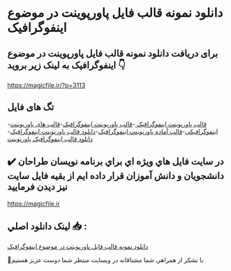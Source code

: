 # دانلود نمونه قالب فایل پاورپوینت در موضوع اینفوگرافیک

## برای دریافت دانلود نمونه قالب فایل پاورپوینت در موضوع اینفوگرافیک به لینک زیر بروید 👇

https://magicfile.ir/?p=3113

## تگ های فایل

-[قالب پاورپوینت اینفوگرافیک ](https://magicfile.ir/product/%d9%86%d9%85%d9%88%d9%86%d9%87-%d9%82%d8%a7%d9%84%d8%a8-%d9%81%d8%a7%db%8c%d9%84-%d9%be%d8%a7%d9%88%d8%b1%d9%be%d9%88%db%8c%d9%86%d8%aa-%d8%af%d8%b1-%d9%85%d9%88%d8%b6%d9%88%d8%b9-%d8%a7%db%8c%d9%86%d9%81%d9%88%da%af%d8%b1%d8%a7%d9%81%db%8c%da%a9/)-[قالب پاورپوینت اینفوگرافیک](https://magicfile.ir/product/%d9%86%d9%85%d9%88%d9%86%d9%87-%d9%82%d8%a7%d9%84%d8%a8-%d9%81%d8%a7%db%8c%d9%84-%d9%be%d8%a7%d9%88%d8%b1%d9%be%d9%88%db%8c%d9%86%d8%aa-%d8%af%d8%b1-%d9%85%d9%88%d8%b6%d9%88%d8%b9-%d8%a7%db%8c%d9%86%d9%81%d9%88%da%af%d8%b1%d8%a7%d9%81%db%8c%da%a9/)-[قالب های پاورپوینت اینفوگرافیکی](https://magicfile.ir/product/%d9%86%d9%85%d9%88%d9%86%d9%87-%d9%82%d8%a7%d9%84%d8%a8-%d9%81%d8%a7%db%8c%d9%84-%d9%be%d8%a7%d9%88%d8%b1%d9%be%d9%88%db%8c%d9%86%d8%aa-%d8%af%d8%b1-%d9%85%d9%88%d8%b6%d9%88%d8%b9-%d8%a7%db%8c%d9%86%d9%81%d9%88%da%af%d8%b1%d8%a7%d9%81%db%8c%da%a9/)-[قالب آماده پاورپوینت اینفوگرافیک](https://magicfile.ir/product/%d9%86%d9%85%d9%88%d9%86%d9%87-%d9%82%d8%a7%d9%84%d8%a8-%d9%81%d8%a7%db%8c%d9%84-%d9%be%d8%a7%d9%88%d8%b1%d9%be%d9%88%db%8c%d9%86%d8%aa-%d8%af%d8%b1-%d9%85%d9%88%d8%b6%d9%88%d8%b9-%d8%a7%db%8c%d9%86%d9%81%d9%88%da%af%d8%b1%d8%a7%d9%81%db%8c%da%a9/)-[دانلود قالب پاورپوینت اینفوگرافیک](https://magicfile.ir/product/%d9%86%d9%85%d9%88%d9%86%d9%87-%d9%82%d8%a7%d9%84%d8%a8-%d9%81%d8%a7%db%8c%d9%84-%d9%be%d8%a7%d9%88%d8%b1%d9%be%d9%88%db%8c%d9%86%d8%aa-%d8%af%d8%b1-%d9%85%d9%88%d8%b6%d9%88%d8%b9-%d8%a7%db%8c%d9%86%d9%81%d9%88%da%af%d8%b1%d8%a7%d9%81%db%8c%da%a9/)-[دانلود قالب اینفوگرافیک پاورپوینت ](https://magicfile.ir/product/%d9%86%d9%85%d9%88%d9%86%d9%87-%d9%82%d8%a7%d9%84%d8%a8-%d9%81%d8%a7%db%8c%d9%84-%d9%be%d8%a7%d9%88%d8%b1%d9%be%d9%88%db%8c%d9%86%d8%aa-%d8%af%d8%b1-%d9%85%d9%88%d8%b6%d9%88%d8%b9-%d8%a7%db%8c%d9%86%d9%81%d9%88%da%af%d8%b1%d8%a7%d9%81%db%8c%da%a9/)

## ✔️ در سايت فايل هاي ويژه اي براي برنامه نويسان طراحان دانشجويان و دانش آموزان قرار داده ايم از بقيه فايل سايت نيز ديدن فرماييد

https://magicfile.ir


## لينک دانلود اصلي 📥 :

[دانلود نمونه قالب فایل پاورپوینت در موضوع اینفوگرافیک](https://magicfile.ir/product/%d9%86%d9%85%d9%88%d9%86%d9%87-%d9%82%d8%a7%d9%84%d8%a8-%d9%81%d8%a7%db%8c%d9%84-%d9%be%d8%a7%d9%88%d8%b1%d9%be%d9%88%db%8c%d9%86%d8%aa-%d8%af%d8%b1-%d9%85%d9%88%d8%b6%d9%88%d8%b9-%d8%a7%db%8c%d9%86%d9%81%d9%88%da%af%d8%b1%d8%a7%d9%81%db%8c%da%a9/) 


🙏با تشکر از همراهي شما مشتاقانه در وبسایت منتظر شما دوست عزیز هستیم

